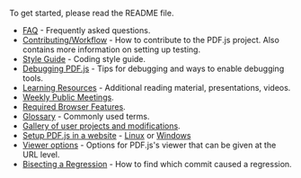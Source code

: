 To get started, please read the README file.

+ [FAQ](wiki/Frequently-Asked-Questions) - Frequently asked questions.
+ [Contributing/Workflow](wiki/Contributing) - How to contribute to the PDF.js project. Also contains more information on setting up testing.
+ [Style Guide](wiki/Style-Guide) - Coding style guide.
+ [Debugging PDF.js](wiki/Debugging-pdf.js) - Tips for debugging and ways to enable debugging tools.
+ [Learning Resources](wiki/Additional-Learning-Resources) - Additional reading material, presentations, videos.
+ [Weekly Public Meetings](wiki/Weekly-Public-Meetings).
+ [Required Browser Features](wiki/Required-Browser-Features).
+ [Glossary](wiki/Glossary) - Commonly used terms.
+ [Gallery of user projects and modifications](wiki/Gallery-of-user-projects-and-modifications).
+ [Setup PDF.js in a website](wiki/Setup-pdf.js-in-a-website) - [Linux](wiki/Setup-PDF.js-in-a-website-(Linux)) or [Windows](wiki/Setup-PDF.js-in-a-website-(Windows))
+ [Viewer options](wiki/Viewer-options) - Options for PDF.js's viewer that can be given at the URL level.
+ [Bisecting a Regression](wiki/Bisecting-a-Regression) - How to find which commit caused a regression.
